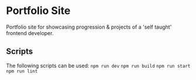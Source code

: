 # Portfolio Site

Portfolio site for showcasing progression & projects of a 'self taught' frontend developer.

## Scripts

The following scripts can be used:
`npm run dev`
`npm run build`
`npm run start`
`npm run lint`
